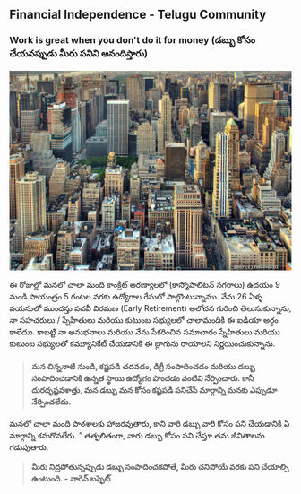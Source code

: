 ## Financial Independence - Telugu Community

### Work is great when you don't do it for money (డబ్బు కోసం చేయనప్పుడు మీరు పనిని ఆనందిస్తారు)

<img src="./concrete-jungle.jpg" alt="hi" class="inline"/>

ఈ రోజుల్లో మనలో చాలా మంది కాంక్రీట్ అరణ్యాలలో (కాస్మోపాలిటన్ నగరాలు) ఉదయం 9 నుండి సాయంత్రం 5 గంటల వరకు ఉద్యోగాల రేసులో పాల్గొంటున్నాము. నేను 26 ఏళ్ళ వయసులో ముందస్తు పదవీ విరమణ (Early Retirement) ఆలోచన గురించి తెలుసుకున్నాను, నా సహచరులు / స్నేహితులు మరియు కుటుంబ సభ్యులలో చాలామందికి ఈ ఐడియా అర్ధం కాలేదుు. కాబట్టి నా అనుభవాలు మరియు నేను సేకరించిన సమాచారం స్నేహితులు మరియు కుటుంబ సభ్యులతో కమ్యూనికేట్ చేయడానికి ఈ బ్లాగును రాయాలని నిర్ణయించుకున్నాను.

> #### **మన చిన్ననాటి నుండి, కష్టపడి చదవడం, డిగ్రీ సంపాదించడం మరియు డబ్బు సంపాదించడానికి ఉన్నత స్థాయి ఉద్యోగం పొందడం వంటివి నేర్పించారు. కానీ దురదృష్టవశాత్తు, మన డబ్బు మన కోసం కష్టపడి పనిచేసే మార్గాన్ని మనకు ఎప్పుడూ నేర్పించలేదు.**

మనలో చాలా మంది పాఠశాలకు హాజరవుతారు, కాని వారి డబ్బు వారి కోసం పని చేయడానికి ఏ మార్గాన్ని కనుగొనలేరు. ” తత్ఫలితంగా, వారు డబ్బు కోసం పని చేస్తూ తమ జీవితాలను గడుపుతారు.

> **మీరు నిద్రపోతున్నప్పుడు డబ్బు సంపాదించకపోతే, మీరు చనిపోయే వరకు పని చేయాల్సి ఉంటుంది. - వారెన్ బఫ్ఫెట్**
